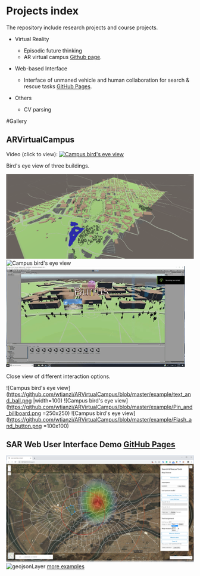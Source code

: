 # Projects index
The repository include research projects and course projects.
- Virtual Reality
	- Episodic future thinking
	- AR virtual campus [Github page](https://github.com/wtianzi/ARVirtualCampus).

- Web-based Interface
	- Interface of unmaned vehicle and human collaboration for search & rescue tasks [GitHub Pages](https://github.com/wtianzi/SARWeb).

- Others
	- CV parsing


#Gallery

## ARVirtualCampus

Video (click to view): 
[![Campus bird's eye view](/example/campus.png)](https://youtu.be/UaWrcQppyvY)

Bird's eye view of three buildings.

![Campus bird's eye view](https://github.com/wtianzi/ARVirtualCampus/blob/master/example/campus.png)
![Campus bird's eye view](https://github.com/wtianzi/ARVirtualCampus/blob/master/example/giphy(2).gif)
![Campus bird's eye view](https://github.com/wtianzi/ARVirtualCampus/blob/master/example/giphy.gif)

Close view of different interaction options.

![Campus bird's eye view](https://github.com/wtianzi/ARVirtualCampus/blob/master/example/text_and_ball.png |width=100)
![Campus bird's eye view](https://github.com/wtianzi/ARVirtualCampus/blob/master/example/Pin_and_billboard.png =250x250)
![Campus bird's eye view](https://github.com/wtianzi/ARVirtualCampus/blob/master/example/Flash_and_button.png =100x100)

## SAR Web User Interface Demo [GitHub Pages](https://github.com/wtianzi/SARWeb)
![Web interface](https://github.com/wtianzi/SARWeb/blob/watershed/screen/step6_assign_teams.png)
![geojsonLayer](https://github.com/wtianzi/SARWeb/blob/master/screen/heatmap_esri.png)
[more examples](https://github.com/wtianzi/SARWeb/blob/master/screen/)
